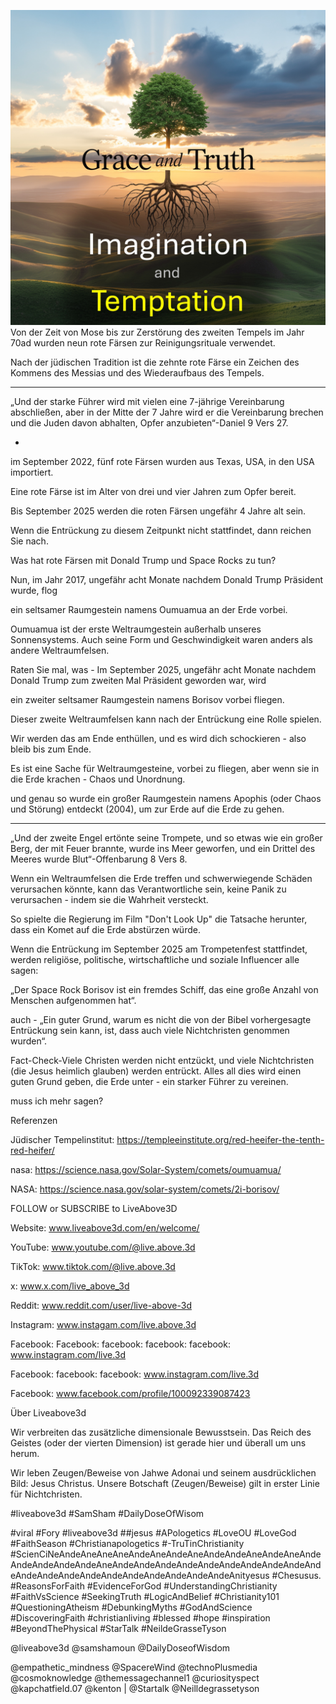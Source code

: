 ![Video cover image](../cover.jpg)
Von der Zeit von Mose bis zur Zerstörung des zweiten Tempels im Jahr 70ad wurden neun rote Färsen zur Reinigungsrituale verwendet.

Nach der jüdischen Tradition ist die zehnte rote Färse ein Zeichen des Kommens des Messias und des Wiederaufbaus des Tempels.

---

„Und der starke Führer wird mit vielen eine 7-jährige Vereinbarung abschließen, aber in der Mitte der 7 Jahre wird er die Vereinbarung brechen und die Juden davon abhalten, Opfer anzubieten“-Daniel 9 Vers 27.

-

im September 2022, fünf rote Färsen wurden aus Texas, USA, in den USA importiert.

Eine rote Färse ist im Alter von drei und vier Jahren zum Opfer bereit.

Bis September 2025 werden die roten Färsen ungefähr 4 Jahre alt sein.

Wenn die Entrückung zu diesem Zeitpunkt nicht stattfindet, dann reichen Sie nach.

Was hat rote Färsen mit Donald Trump und Space Rocks zu tun?

Nun, im Jahr 2017, ungefähr acht Monate nachdem Donald Trump Präsident wurde, flog

ein seltsamer Raumgestein namens Oumuamua an der Erde vorbei.

Oumuamua ist der erste Weltraumgestein außerhalb unseres Sonnensystems. Auch seine Form und Geschwindigkeit waren anders als andere Weltraumfelsen.

Raten Sie mal, was - Im September 2025, ungefähr acht Monate nachdem Donald Trump zum zweiten Mal Präsident geworden war, wird

ein zweiter seltsamer Raumgestein namens Borisov vorbei fliegen.

Dieser zweite Weltraumfelsen kann nach der Entrückung eine Rolle spielen.

Wir werden das am Ende enthüllen, und es wird dich schockieren - also bleib bis zum Ende.

Es ist eine Sache für Weltraumgesteine, vorbei zu fliegen, aber wenn sie in die Erde krachen - Chaos und Unordnung.

und genau so wurde ein großer Raumgestein namens Apophis (oder Chaos und Störung) entdeckt (2004), um zur Erde auf die Erde zu gehen.

---

„Und der zweite Engel ertönte seine Trompete, und so etwas wie ein großer Berg, der mit Feuer brannte, wurde ins Meer geworfen, und ein Drittel des Meeres wurde Blut“-Offenbarung 8 Vers 8.

Wenn ein Weltraumfelsen die Erde treffen und schwerwiegende Schäden verursachen könnte, kann das Verantwortliche sein, keine Panik zu verursachen - indem sie die Wahrheit versteckt.

So spielte die Regierung im Film "Don't Look Up" die Tatsache herunter, dass ein Komet auf die Erde abstürzen würde.

Wenn die Entrückung im September 2025 am Trompetenfest stattfindet, werden religiöse, politische, wirtschaftliche und soziale Influencer alle sagen:

„Der Space Rock Borisov ist ein fremdes Schiff, das eine große Anzahl von Menschen aufgenommen hat“.

auch - „Ein guter Grund, warum es nicht die von der Bibel vorhergesagte Entrückung sein kann, ist, dass auch viele Nichtchristen genommen wurden“.

Fact-Check-Viele Christen werden nicht entzückt, und viele Nichtchristen (die Jesus heimlich glauben) werden entrückt. Alles all dies wird einen guten Grund geben, die Erde unter - ein starker Führer zu vereinen.

muss ich mehr sagen?

Referenzen

Jüdischer Tempelinstitut: https://templeeinstitute.org/red-heeifer-the-tenth-red-heifer/

nasa: https://science.nasa.gov/Solar-System/comets/oumuamua/

NASA: https://science.nasa.gov/solar-system/comets/2i-borisov/

FOLLOW or SUBSCRIBE to LiveAbove3D

Website: www.liveabove3d.com/en/welcome/


YouTube: www.youtube.com/@live.above.3d

TikTok: www.tiktok.com/@live.above.3d

x: www.x.com/live_above_3d

Reddit: www.reddit.com/user/live-above-3d


Instagram: www.instagam.com/live.above.3d

Facebook: Facebook: facebook: facebook: facebook: www.instagram.com/live.3d

Facebook: facebook: facebook: www.instagram.com/live.3d

Facebook: www.facebook.com/profile/100092339087423

Über Liveabove3d

Wir verbreiten das zusätzliche dimensionale Bewusstsein. Das Reich des Geistes (oder der vierten Dimension) ist gerade hier und überall um uns herum.

Wir leben Zeugen/Beweise von Jahwe Adonai und seinem ausdrücklichen Bild: Jesus Christus. Unsere Botschaft (Zeugen/Beweise) gilt in erster Linie für Nichtchristen.

#liveabove3d #SamSham #DailyDoseOfWisom


#viral #Fory #liveabove3d ##jesus #APologetics #LoveOU #LoveGod #FaithSeason #Christianapologetics #-TruTinChristianity #ScienCiNeAndeAneAneAneAndeAneAndeAneAndeAndeAneAndeAneAndeAndeAndeAndeAndeAneAndeAndeAndeAndeAndeAndeAndeAndeAndeAndeAndeAndeAndeAndeAndeAndeAndeAndeAndeAndeAnityesus #Chesusus. #ReasonsForFaith #EvidenceForGod #UnderstandingChristianity #FaithVsScience #SeekingTruth #LogicAndBelief #Christianity101 #QuestioningAtheism #DebunkingMyths #GodAndScience #DiscoveringFaith #christianliving #blessed #hope #inspiration #BeyondThePhysical #StarTalk #NeildeGrasseTyson

@liveabove3d @samshamoun @DailyDoseofWisdom

@empathetic_mindness @SpacereWind @technoPlusmedia @cosmoknowledge @themessagechannel1 @curiosityspect @kapchatfield.07 @kenton | @Startalk @Neilldegrassetyson

